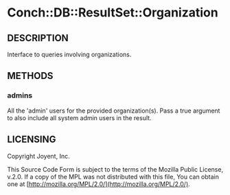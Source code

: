 # Conch::DB::ResultSet::Organization

## DESCRIPTION

Interface to queries involving organizations.

## METHODS

### admins

All the 'admin' users for the provided organization(s). Pass a true argument to also include all
system admin users in the result.

## LICENSING

Copyright Joyent, Inc.

This Source Code Form is subject to the terms of the Mozilla Public License,
v.2.0. If a copy of the MPL was not distributed with this file, You can obtain
one at [http://mozilla.org/MPL/2.0/](http://mozilla.org/MPL/2.0/).
